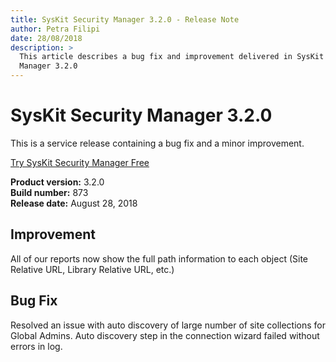 ```yaml
---
title: SysKit Security Manager 3.2.0 - Release Note
author: Petra Filipi
date: 28/08/2018
description: >
  This article describes a bug fix and improvement delivered in SysKit Security
  Manager 3.2.0
---
```


# SysKit Security Manager 3.2.0

This is a service release containing a bug fix and a minor improvement.

[Try SysKit Security Manager Free](https://www.syskit.com/products/security-manager/download/)

**Product version:** 3.2.0  
**Build number:** 873  
**Release date:** August 28, 2018

## Improvement

All of our reports now show the full path information to each object \(Site Relative URL, Library Relative URL, etc.\)

## Bug Fix

Resolved an issue with auto discovery of large number of site collections for Global Admins. Auto discovery step in the connection wizard failed without errors in log.

